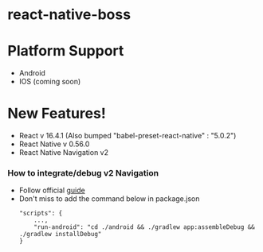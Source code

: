 # react-native-boss

# Platform Support
  - Android
  - IOS (coming soon)

# New Features!
  - React v 16.4.1 (Also bumped "babel-preset-react-native" : "5.0.2")
  - React Native v 0.56.0
  - React Native Navigation v2

### How to integrate/debug v2 Navigation

  - Follow official [guide](https://wix.github.io/react-native-navigation/v2/#/docs/Installing) 
  - Don't miss to add the command below in package.json
    ```
    "scripts": {
        ...,
        "run-android": "cd ./android && ./gradlew app:assembleDebug && ./gradlew installDebug"
    }
    ```